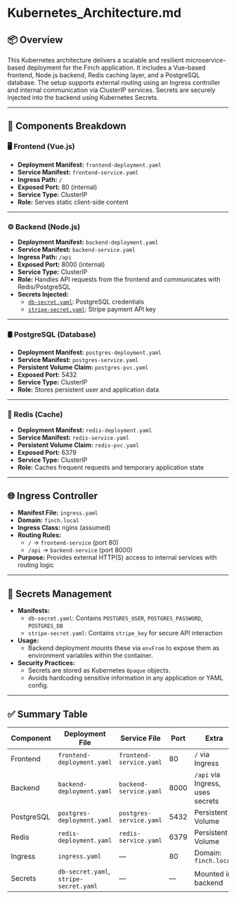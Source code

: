 
# Kubernetes_Architecture.md

## 📦 Overview

This Kubernetes architecture delivers a scalable and resilient microservice-based deployment for the Finch application. It includes a Vue-based frontend, Node.js backend, Redis caching layer, and a PostgreSQL database. The setup supports external routing using an Ingress controller and internal communication via ClusterIP services. Secrets are securely injected into the backend using Kubernetes Secrets.

---

## 🧩 Components Breakdown

### 🖥️ Frontend (Vue.js)

- **Deployment Manifest:** `frontend-deployment.yaml`  
- **Service Manifest:** `frontend-service.yaml`  
- **Ingress Path:** `/`  
- **Exposed Port:** 80 (internal)
- **Service Type:** ClusterIP  
- **Role:** Serves static client-side content

---

### ⚙️ Backend (Node.js)

- **Deployment Manifest:** `backend-deployment.yaml`  
- **Service Manifest:** `backend-service.yaml`  
- **Ingress Path:** `/api`  
- **Exposed Port:** 8000 (internal)
- **Service Type:** ClusterIP  
- **Role:** Handles API requests from the frontend and communicates with Redis/PostgreSQL  
- **Secrets Injected:**
  - [`db-secret.yaml`](./db-secret.yaml): PostgreSQL credentials
  - [`stripe-secret.yaml`](./stripe-secret.yaml): Stripe payment API key

---

### 🛢️ PostgreSQL (Database)

- **Deployment Manifest:** `postgres-deployment.yaml`  
- **Service Manifest:** `postgres-service.yaml`  
- **Persistent Volume Claim:** `postgres-pvc.yaml`  
- **Exposed Port:** 5432  
- **Service Type:** ClusterIP  
- **Role:** Stores persistent user and application data

---

### 🚀 Redis (Cache)

- **Deployment Manifest:** `redis-deployment.yaml`  
- **Service Manifest:** `redis-service.yaml`  
- **Persistent Volume Claim:** `redis-pvc.yaml`  
- **Exposed Port:** 6379  
- **Service Type:** ClusterIP  
- **Role:** Caches frequent requests and temporary application state

---

## 🌐 Ingress Controller

- **Manifest File:** `ingress.yaml`  
- **Domain:** `finch.local`  
- **Ingress Class:** nginx (assumed)
- **Routing Rules:**
  - `/` → `frontend-service` (port 80)
  - `/api` → `backend-service` (port 8000)
- **Purpose:** Provides external HTTP(S) access to internal services with routing logic

---

## 🔐 Secrets Management

- **Manifests:**
  - `db-secret.yaml`: Contains `POSTGRES_USER`, `POSTGRES_PASSWORD`, `POSTGRES_DB`
  - `stripe-secret.yaml`: Contains `stripe_key` for secure API interaction
- **Usage:**
  - Backend deployment mounts these via `envFrom` to expose them as environment variables within the container.
- **Security Practices:**
  - Secrets are stored as Kubernetes `Opaque` objects.
  - Avoids hardcoding sensitive information in any application or YAML config.

---

## ✅ Summary Table

| Component     | Deployment File         | Service File         | Port | Extra |
|---------------|--------------------------|------------------------|------|--------|
| Frontend      | `frontend-deployment.yaml` | `frontend-service.yaml` | 80   | `/` via Ingress |
| Backend       | `backend-deployment.yaml`  | `backend-service.yaml`  | 8000 | `/api` via Ingress, uses secrets |
| PostgreSQL    | `postgres-deployment.yaml` | `postgres-service.yaml` | 5432 | Persistent Volume |
| Redis         | `redis-deployment.yaml`    | `redis-service.yaml`    | 6379 | Persistent Volume |
| Ingress       | `ingress.yaml`             | —                      | 80   | Domain: `finch.local` |
| Secrets       | `db-secret.yaml`, `stripe-secret.yaml` | — | — | Mounted in backend |
